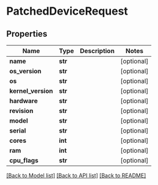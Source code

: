 # PatchedDeviceRequest


## Properties
Name | Type | Description | Notes
------------ | ------------- | ------------- | -------------
**name** | **str** |  | [optional] 
**os_version** | **str** |  | [optional] 
**os** | **str** |  | [optional] 
**kernel_version** | **str** |  | [optional] 
**hardware** | **str** |  | [optional] 
**revision** | **str** |  | [optional] 
**model** | **str** |  | [optional] 
**serial** | **str** |  | [optional] 
**cores** | **int** |  | [optional] 
**ram** | **int** |  | [optional] 
**cpu_flags** | **str** |  | [optional] 

[[Back to Model list]](../README.md#documentation-for-models) [[Back to API list]](../README.md#documentation-for-api-endpoints) [[Back to README]](../README.md)


